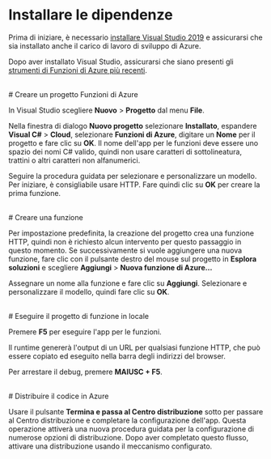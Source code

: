 # Installare le dipendenze

Prima di iniziare, è necessario [installare Visual Studio 2019](https://go.microsoft.com/fwlink/?linkid=2016389) e assicurarsi che sia installato anche il carico di lavoro di sviluppo di Azure.

Dopo aver installato Visual Studio, assicurarsi che siano presenti gli [strumenti di Funzioni di Azure più recenti](https://go.microsoft.com/fwlink/?linkid=2016394).

<br/>
# Creare un progetto Funzioni di Azure

In Visual Studio scegliere **Nuovo** > **Progetto** dal menu **File**.

Nella finestra di dialogo **Nuovo progetto** selezionare **Installato**, espandere **Visual C#** > **Cloud**, selezionare **Funzioni di Azure**, digitare un **Nome** per il progetto e fare clic su **OK**. Il nome dell'app per le funzioni deve essere uno spazio dei nomi C# valido, quindi non usare caratteri di sottolineatura, trattini o altri caratteri non alfanumerici.

Seguire la procedura guidata per selezionare e personalizzare un modello. Per iniziare, è consigliabile usare HTTP. Fare quindi clic su **OK** per creare la prima funzione.

<br/>
# Creare una funzione

Per impostazione predefinita, la creazione del progetto crea una funzione HTTP, quindi non è richiesto alcun intervento per questo passaggio in questo momento. Se successivamente si vuole aggiungere una nuova funzione, fare clic con il pulsante destro del mouse sul progetto in **Esplora soluzioni** e scegliere **Aggiungi** > **Nuova funzione di Azure…**

Assegnare un nome alla funzione e fare clic su **Aggiungi**. Selezionare e personalizzare il modello, quindi fare clic su **OK**.

<br/>
# Eseguire il progetto di funzione in locale

Premere **F5** per eseguire l'app per le funzioni.

Il runtime genererà l'output di un URL per qualsiasi funzione HTTP, che può essere copiato ed eseguito nella barra degli indirizzi del browser.

Per arrestare il debug, premere **MAIUSC + F5**.

<br/>
# Distribuire il codice in Azure

Usare il pulsante **Termina e passa al Centro distribuzione** sotto per passare al Centro distribuzione e completare la configurazione dell'app. Questa operazione attiverà una nuova procedura guidata per la configurazione di numerose opzioni di distribuzione. Dopo aver completato questo flusso, attivare una distribuzione usando il meccanismo configurato.
